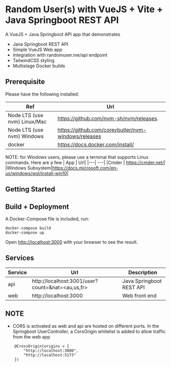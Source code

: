 # Random User(s) with VueJS + Vite + Java Springboot REST API

A VueJS + Java Springboot API app that demonstrates

- Java Springboot REST API
- Simple VueJS Web app
- Integration with randomuser.me/api endpoint
- TailwindCSS styling
- Multistage Docker builds

## Prerequisite

Please have the following installed:

| Ref                          | Url                                                 |
| ---------------------------- | --------------------------------------------------- |
| Node LTS (use nvm) Linux/Mac | https://github.com/nvm-sh/nvm/releases.             |
| Node LTS (use nvm) Windows   | https://github.com/coreybutler/nvm-windows/releases |
| docker                       | https://docs.docker.com/install/                    |

NOTE: for Windows users, please use a terminal that supports Linux commands. Here are a few
| App | Url|
|---| ---|
|Cmder | https://cmder.net/|
|Windows Subsystem|https://docs.microsoft.com/en-us/windows/wsl/install-win10|

## Getting Started

## Build + Deployment

A Docker-Compose file is included, run:

```
docker-compose build
docker-compose up
```
Open [http://localhost:3000](http://localhost:3000) with your browser to see the result.


## Services

| Service | Url                                                   | Description              |
| ------- | ----------------------------------------------------- | ------------------------ |
| api     | http://localhost:3001/user?count=<int>&nat=<au,us,fr> | Java Springboot REST API|
| web     | http://localhost:3000                                 | Web front end            |


## NOTE
- CORS is activated as web and api are hosted on different ports. In the Springboot UserController, a CorsOrigin whitelist is added to allow traffic from the web app
```
    @CrossOrigin(origins = {
        "http://localhost:3000",
        "http://localhost:5173"
    })
```